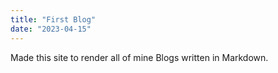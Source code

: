 ```yaml
---
title: "First Blog"
date: "2023-04-15"
---
```


Made this site to render all of mine Blogs written in Markdown.
